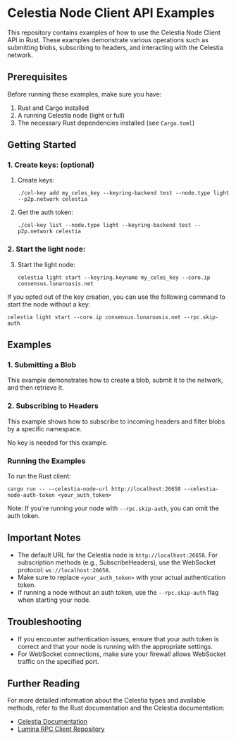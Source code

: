 # Celestia Node Client API Examples

This repository contains examples of how to use the Celestia Node Client API in Rust. These examples demonstrate various operations such as submitting blobs, subscribing to headers, and interacting with the Celestia network.

## Prerequisites

Before running these examples, make sure you have:

1. Rust and Cargo installed
2. A running Celestia node (light or full)
3. The necessary Rust dependencies installed (see `Cargo.toml`)

## Getting Started

### 1. Create keys: (optional)
1. Create keys:
   ```
   ./cel-key add my_celes_key --keyring-backend test --node.type light --p2p.network celestia
   ```

2. Get the auth token:
   ```
   ./cel-key list --node.type light --keyring-backend test --p2p.network celestia
   ```

### 2. Start the light node:

3. Start the light node:
   ```
   celestia light start --keyring.keyname my_celes_key --core.ip consensus.lunaroasis.net
   ```

If you opted out of the key creation, you can use the following command to start the node without a key:
   ```
   celestia light start --core.ip consensus.lunaroasis.net --rpc.skip-auth
   ```

## Examples

### 1. Submitting a Blob

This example demonstrates how to create a blob, submit it to the network, and then retrieve it.

### 2. Subscribing to Headers

This example shows how to subscribe to incoming headers and filter blobs by a specific namespace.

No key is needed for this example.


### Running the Examples

To run the Rust client:

```
cargo run -- --celestia-node-url http://localhost:26658 --celestia-node-auth-token <your_auth_token>
```

Note: If you're running your node with `--rpc.skip-auth`, you can omit the auth token.

## Important Notes

- The default URL for the Celestia node is `http://localhost:26658`. For subscription methods (e.g., SubscribeHeaders), use the WebSocket protocol: `ws://localhost:26658`.
- Make sure to replace `<your_auth_token>` with your actual authentication token.
- If running a node without an auth token, use the `--rpc.skip-auth` flag when starting your node.

## Troubleshooting

- If you encounter authentication issues, ensure that your auth token is correct and that your node is running with the appropriate settings.
- For WebSocket connections, make sure your firewall allows WebSocket traffic on the specified port.

## Further Reading

For more detailed information about the Celestia types and available methods, refer to the Rust documentation and the Celestia documentation:

- [Celestia Documentation](https://docs.celestia.org/)
- [Lumina RPC Client Repository](https://github.com/eigerco/lumina/blob/main/rpc/)
